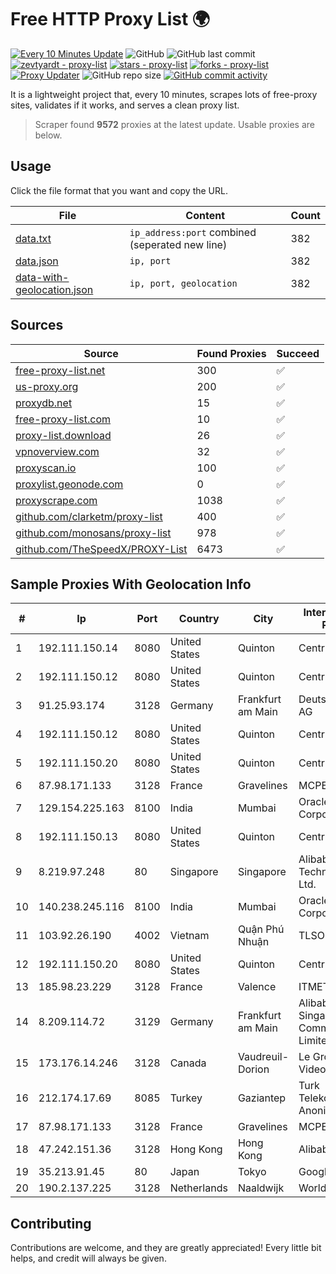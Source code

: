 
# Free HTTP Proxy List 🌍

[![Every 10 Minutes Update](https://github.com/mertguvencli/http-proxy-list/actions/workflows/main.yml/badge.svg?branch=main)](https://github.com/mertguvencli/http-proxy-list/actions/workflows/main.yml)
![GitHub](https://img.shields.io/github/license/mertguvencli/http-proxy-list)
![GitHub last commit](https://img.shields.io/github/last-commit/mertguvencli/http-proxy-list)
[![zevtyardt - proxy-list](https://img.shields.io/static/v1?label=zevtyardt&message=proxy-list&color=blue&logo=github)](https://github.com/zevtyardt/proxy-list "Go to GitHub repo")
[![stars - proxy-list](https://img.shields.io/github/stars/zevtyardt/proxy-list?style=social)](https://github.com/zevtyardt/proxy-list)
[![forks - proxy-list](https://img.shields.io/github/forks/zevtyardt/proxy-list?style=social)](https://github.com/zevtyardt/proxy-list)
[![Proxy Updater](https://github.com/zevtyardt/proxy-list/workflows/Proxy%20Updater/badge.svg)](https://github.com/zevtyardt/proxy-list/actions?query=workflow:"Proxy+Updater")
![GitHub repo size](https://img.shields.io/github/repo-size/zevtyardt/proxy-list)
[![GitHub commit activity](https://img.shields.io/github/commit-activity/m/zevtyardt/proxy-list?logo=commits)](https://github.com/zevtyardt/proxy-list/commits/main)

It is a lightweight project that, every 10 minutes, scrapes lots of free-proxy sites, validates if it works, and serves a clean proxy list.

> Scraper found **9572** proxies at the latest update. Usable proxies are below.

## Usage

Click the file format that you want and copy the URL.

|File|Content|Count|
|----|-------|-----|
|[data.txt](https://raw.githubusercontent.com/mertguvencli/http-proxy-list/main/proxy-list/data.txt)|`ip_address:port` combined (seperated new line)|382|
|[data.json](https://raw.githubusercontent.com/mertguvencli/http-proxy-list/main/proxy-list/data.json)|`ip, port`|382|
|[data-with-geolocation.json](https://raw.githubusercontent.com/mertguvencli/http-proxy-list/main/proxy-list/data-with-geolocation.json)|`ip, port, geolocation`|382|

## Sources

|Source|Found Proxies|Succeed|
|------|-------------|-------|
|[free-proxy-list.net](https://free-proxy-list.net)|300|✅|
|[us-proxy.org](https://www.us-proxy.org)|200|✅|
|[proxydb.net](http://proxydb.net)|15|✅|
|[free-proxy-list.com](https://free-proxy-list.com/?page=&port=&type%5B%5D=http&type%5B%5D=https&up_time=0&search=Search)|10|✅|
|[proxy-list.download](https://www.proxy-list.download/HTTP)|26|✅|
|[vpnoverview.com](https://vpnoverview.com/privacy/anonymous-browsing/free-proxy-servers)|32|✅|
|[proxyscan.io](https://www.proxyscan.io)|100|✅|
|[proxylist.geonode.com](https://proxylist.geonode.com/api/proxy-list?limit=300&page=1&sort_by=lastChecked&sort_type=desc&protocols=http,https)|0|✅|
|[proxyscrape.com](https://api.proxyscrape.com/v2/?request=displayproxies&protocol=http&timeout=10000&country=all&ssl=all&anonymity=all)|1038|✅|
|[github.com/clarketm/proxy-list](https://raw.githubusercontent.com/clarketm/proxy-list/master/proxy-list-raw.txt)|400|✅|
|[github.com/monosans/proxy-list](https://raw.githubusercontent.com/monosans/proxy-list/main/proxies/http.txt)|978|✅|
|[github.com/TheSpeedX/PROXY-List](https://raw.githubusercontent.com/TheSpeedX/PROXY-List/master/http.txt)|6473|✅|


## Sample Proxies With Geolocation Info

|#|Ip|Port|Country|City|Internet Service Provider|
|-|--|----|-------|----|-------------------------|
|1|192.111.150.14|8080|United States|Quinton|Centrilogic|
|2|192.111.150.12|8080|United States|Quinton|Centrilogic|
|3|91.25.93.174|3128|Germany|Frankfurt am Main|Deutsche Telekom AG|
|4|192.111.150.12|8080|United States|Quinton|Centrilogic|
|5|192.111.150.20|8080|United States|Quinton|Centrilogic|
|6|87.98.171.133|3128|France|Gravelines|MCPECloud SAS|
|7|129.154.225.163|8100|India|Mumbai|Oracle Corporation|
|8|192.111.150.13|8080|United States|Quinton|Centrilogic|
|9|8.219.97.248|80|Singapore|Singapore|Alibaba (US) Technology Co., Ltd.|
|10|140.238.245.116|8100|India|Mumbai|Oracle Corporation|
|11|103.92.26.190|4002|Vietnam|Quận Phú Nhuận|TLSOFT|
|12|192.111.150.20|8080|United States|Quinton|Centrilogic|
|13|185.98.23.229|3128|France|Valence|ITMETRIX|
|14|8.209.114.72|3129|Germany|Frankfurt am Main|Alibaba.com Singapore E-Commerce Private Limited|
|15|173.176.14.246|3128|Canada|Vaudreuil-Dorion|Le Groupe Videotron Ltee|
|16|212.174.17.69|8085|Turkey|Gaziantep|Turk Telekomunikasyon Anonim Sirketi|
|17|87.98.171.133|3128|France|Gravelines|MCPECloud SAS|
|18|47.242.151.36|3128|Hong Kong|Hong Kong|Alibaba.com LLC|
|19|35.213.91.45|80|Japan|Tokyo|Google LLC|
|20|190.2.137.225|3128|Netherlands|Naaldwijk|WorldStream B.V.|



## Contributing

Contributions are welcome, and they are greatly appreciated! Every
little bit helps, and credit will always be given.

